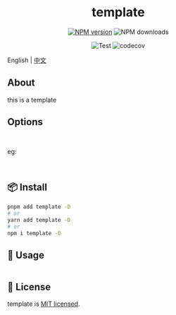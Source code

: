 
<p align="center">
<h1 align="center">template</h1>
</p>

<div align="center">


 [![NPM version][npm-image]][npm-url] ![NPM downloads][download-image]

![Test][test-badge] ![codecov][codecov-badge]


[npm-image]: https://img.shields.io/npm/v/template.svg?style=flat-square
[npm-url]: http://npmjs.org/package/template


[download-image]: https://img.shields.io/npm/dm/template.svg?style=flat-square



[test-badge]: https://github.com/baozouai/template/actions/workflows/ci.yml/badge.svg

[codecov-badge]: https://codecov.io/github/baozouai/template/branch/master/graph/badge.svg

</div>

English | [中文](./README-zh_CN.md)
## About

this is a template


## Options

```ts
  
```
eg:


```ts

```


```ts

```


## 📦  Install

```sh
pnpm add template -D
# or
yarn add template -D
# or
npm i template -D
```

##  🔨 Usage

```js

```
## 📄 License

template is [MIT licensed](./LICENSE).